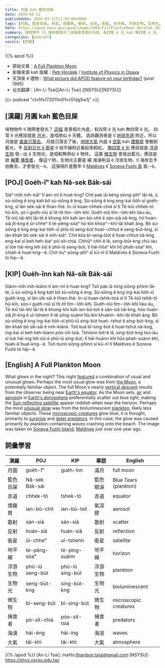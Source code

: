 ```yaml
---
title: 月圓 kah 藍色目屎
date: 2024-03-11
publishdate: 2024-03-11T11:45:00+0800
tags: [月圓, 藍色目屎, 赤道, 煙霧質, 散射, 反射, 衛星, 地平線, 浮游生物, 生物光, 微生物, 捕食者, 海湧, 大氣]
hero: https://apod.nasa.gov/apod/image/2403/FullPlantonMoon_Horalek_1022.jpg
summary: 啥物物件 tī 暗時會發光？這幅夜景相片內底，有四常 ê 光 kah 無四常 ê 光。
categories: [podcast]
vocals: [阿錕]
---
```


{{% apod %}}

- 原始文章：[A Full Plankton Moon](https://apod.nasa.gov/apod/ap240311.html)
- 影像來源 kah 版權：[Petr Horálek](https://www.petrhoralek.com/#about-1) / [Institute of Physics in Opava](https://www.slu.cz/phys/en/)
- 天頂來 ê 禮物：[What picture did APOD feature on your birthday?](https://apod.nasa.gov/apod/calendar/allyears.html) (post 1995)
- 台文翻譯：[An-Li Tsai][An-Li Tsai] ([NSYSU][NSYSU])

{{< podcast "clv5fs172011m01vv51dg5w1j" >}}

## [漢羅] 月圓 kah 藍色目屎
啥物物件 tī 暗暝會發光？
[這幅][featured] 夜景相片內底，有四常 ê 光 kah 無四常 ê 光。
四常 ê 光應該就是 [月光][the Moon]，是咱熟似 ê 天體。
因為觀測者是 tī [地球赤道][Earth's equator] 附近，所以月娘是 [直直沉落去][vertical descent]。
月娘沉落去了後，[地球大氣][Earth's atmosphere] 內底 ê [空氣][air] kah [煙霧質][aerosol] 會散射藍光，予 [反射日光 ê 衛星][Sun-reflecting satellite] tī 地平線附近看起來較紅。
[無四常 ê 光][unusual glow] 應該就是 [浮游生物][plankton] 發--出 ê 生物光，是咱較無熟似 ê 物件。
這寡 [微生物][microscopic creatures] 會發出藍光，應該是欲 [嚇驚][surprise] [捕食者][deter predators]。
像這个例，生物光主要是 綴 海湧咧泅 ê 浮游生物，tī 海岸去予拍散去，才會發光--ê。
這張相片是舊年 tī [Maldives][Maldives] ê [Soneva Fushi 島][Soneva Fushi Island] 翕--ê。

## [POJ] Goe̍h-îⁿ kah Nâ-sek Ba̍k-sái
Siáⁿ-mih mi̍h-kiāⁿ tī àm-mî ē hoat-kng?
Chit pak iā-kéng siòng-phìⁿ lāi-té, ū sù-siông ê kng kah bô sù-siông ê kng.
Sù-siông ê kng eng-kai tio̍h-sī goe̍h-kng, sī lán se̍k-sāi ê thian-thé.
In-ūi koan-chhek-chiá sī tī Tē-kiû chhek-tō hù-kīn, só͘-í goe̍h-niû sī ti̍t-ti̍t tîm--lo̍h-khì.
Goe̍h-niû tîm--lo̍h-khì liáu-āu, Tē-kiû tāi-khì lāi-té ê khong-khì kah ian-bū-chit ē sàn-siā nâ-kng, hō͘ hoán-siā ji̍t-kng ê ūi-chheⁿ tī tē-pêng-sòaⁿ hù-kīn khòaⁿ--khí-lâi khah âng.
Bô sù-siông ê kng eng-kai tio̍h-sī phû-iû seng-bu̍t hoat--chhut ê seng-bu̍t-kng, sī lán khah bô se̍k-sāi ê mi̍h-kiāⁿ.
Chit kóa bî-seng-bu̍t ē hoat-chhut nâ-kng, eng-kai sī beh heh-kiaⁿ pó͘-si̍t-chiá.
Chhiūⁿ chit-ê lē, seng-bu̍t-kng chú-iàu sī tòe hái-éng leh siû ê phû-iû seng-bu̍t, tī hái-hōaⁿ khì hō͘ phah-sòaⁿ khì, chiah-ē hoat-kng--ê.
Chit-tiuⁿ siòng-phìⁿ sī kū-nî tī Maldives ê Soneva Fushi tó hip--ê.

## [KIP] Gue̍h-înn kah Nâ-sik Ba̍k-sái
Siánn-mih mi̍h-kiānn tī àm-mî ē huat-kng?
Tsit pak iā-kíng siòng-phìnn lāi-té, ū sù-siông ê kng kah bô sù-siông ê kng.
Sù-siông ê kng ing-kai tio̍h-sī gue̍h-kng, sī lán si̍k-sāi ê thian-thé.
In-uī kuan-tshik-tsiá sī tī Tē-kiû tshik-tō hù-kīn, sóo-í gue̍h-niû sī ti̍t-ti̍t tîm--lo̍h-khì.
Gue̍h-niû tîm--lo̍h-khì liáu-āu, Tē-kiû tāi-khì lāi-té ê khong-khì kah ian-bū-tsit ē sàn-siā nâ-kng, hōo huán-siā ji̍t-kng ê uī-tshenn tī tē-pîng-suànn hù-kīn khuànn--khí-lâi khah âng.
Bô sù-siông ê kng ing-kai tio̍h-sī phû-iû sing-bu̍t huat--tshut ê sing-bu̍t-kng, sī lán khah bô si̍k-sāi ê mi̍h-kiānn.
Tsit kuá bî-sing-bu̍t ē huat-tshut nâ-kng, ing-kai sī beh heh-kiann póo-si̍t-tsiá.
Tshiūnn tsit-ê lē, sing-bu̍t-kng tsú-iàu sī tuè hái-íng leh siû ê phû-iû sing-bu̍t, tī hái-huānn khì hōo phah-suànn khì, tsiah-ē huat-kng--ê.
Tsit-tiunn siòng-phìnn sī kū-nî tī Maldives ê Soneva Fushi tó hip--ê.

## [English] A Full Plankton Moon
What glows in the night?
This night [featured][featured] a combination of usual and unusual glows.
Perhaps the most usual glow was from [the Moon][the Moon], a potentially familiar object.
The full Moon's nearly [vertical descent][vertical descent] results from the observer being near [Earth's equator][Earth's equator].
As the Moon sets, [air][air] and [aerosol][aerosol]s in [Earth's atmosphere][Earth's atmosphere] preferentially scatter out blue light, making the [Sun-reflecting satellite][Sun-reflecting satellite] appear reddish when near the horizon.
Perhaps the most [unusual glow][unusual glow] was from the bioluminescent [plankton][plankton], likely less familiar objects.
These [microscopic creatures][microscopic creatures] glow blue, it is thought, primarily to [surprise][surprise] and [deter predators][deter predators].
In this case, the glow was caused primarily by plankton-containing waves crashing onto the beach.
The image was taken on [Soneva Fushi Island][Soneva Fushi Island], [Maldives][Maldives] just over one year ago.

## 詞彙學習

|漢羅|POJ|KIP|華語|English|
|-|-|-|-|-|
|月圓|goe̍h-îⁿ|gue̍h-înn|滿月|full moon|
|藍色目屎|Nâ-sek Ba̍k-sái||藍色眼淚|Blue Tears (plankton)|
|赤道|chhek-tō|tshek-tō|赤道|equator|
|煙霧質|ian-bū-chit|ian-bū-tsit|氣溶膠|aerosol|
|散射|sàn-siā|sàn-siā|散射|scatter|
|反射|hoán-siā|huán-siā|反射|reflection|
|衛星|ūi-chheⁿ|uī-tshenn|衛星|satellite|
|地平線|tē-pêng-sòaⁿ|tē-pîng-suànn|地平線|horizon|
|浮游生物|phû-iû seng-bu̍t|phû-iû sing-bu̍t|浮游生物|plankton|
|生物光|seng-bu̍t-kng|sing-bu̍t-kng|生物光|bioluminescent|
|微生物|bî-seng-bu̍t|bî-sing-bu̍t|微生物|microscopic creatures|
|捕食者|pò͘-si̍t-chiá|pòo-si̍t-tsiá|捕食者|predators|
|海湧|hái-éng|hái-íng|海浪|waves|
|大氣|tāi-khì|tāi-khì|大氣|atmosphere|

{{% /apod %}}
[An-Li Tsai]: mailto:thianbun.taigi@gmail.com
[NSYSU]: https://phys.nsysu.edu.tw/

[copyright]: https://apod.nasa.gov/apod/fap/lib/about_apod.html#srapply
[License]: https://creativecommons.org/licenses/by/3.0/

[featured]:https://www.petrhoralek.com/?p=23460
[the Moon]:https://apod.nasa.gov/apod/ap220612.html
[vertical descent]:https://www.timeanddate.com/astronomy/moon/upside-down.html
[Earth's equator]:https://www.timeanddate.com/geography/equator.html
[air]:https://spaceplace.nasa.gov/blue-sky/
[aerosol]:https://en.wikipedia.org/wiki/Aerosol
[Earth's atmosphere]:https://climate.nasa.gov/news/2919/earths-atmosphere-a-multi-layered-cake/
[Sun-reflecting satellite]:https://apod.nasa.gov/apod/ap220515.html
[unusual glow]:https://apod.nasa.gov/apod/ap170418.html
[plankton]:https://apod.nasa.gov/apod/ap230529.html
[microscopic creatures]:https://en.wikipedia.org/wiki/Plankton#/media/File:Marine_microplankton.jpg
[surprise]:https://assets-global.website-files.com/6323a9e201619b7ff6df9568/635aeda78b9def627cb87ff2_How%20to%20Handle%20a%20Frightened%20Dog.jpg
[deter predators]:https://www.earth.com/news/marine-plankton-glow-predators/
[Soneva Fushi Island]:https://youtu.be/xtK4gKNJXpA?t=18
[Maldives]:https://en.wikipedia.org/wiki/Maldives
